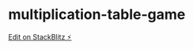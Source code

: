 # multiplication-table-game

[Edit on StackBlitz ⚡️](https://stackblitz.com/edit/multiplication-table-game)